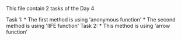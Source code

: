 This file contain 2 tasks of the Day 4


Task 1:
    * The first method is using 'anonymous function'
    * The second method is using 'IIFE function'
Task 2:
    * This method is using 'arrow function'
